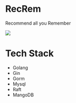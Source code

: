 # RecRem

Recommend all you Remember

![](https://s2.loli.net/2024/05/14/JxO4E2eaZ7tNRBF.png)

# Tech Stack

- Golang
- Gin
- Gorm
- Mysql
- Raft
- MangoDB